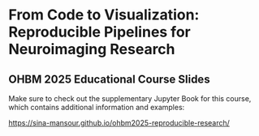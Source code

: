 # From Code to Visualization: Reproducible Pipelines for Neuroimaging Research
## OHBM 2025 Educational Course Slides

Make sure to check out the supplementary Jupyter Book for this course, which contains additional information and examples:

https://sina-mansour.github.io/ohbm2025-reproducible-research/

